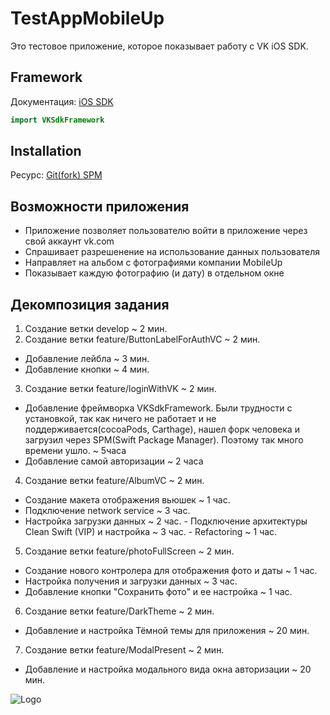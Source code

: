 # TestAppMobileUp
Это тестовое приложение, которое показывает работу с VK iOS SDK.

## Framework 
Документация: [iOS SDK](https://vk.com/dev/ios_sdk)
``` swift 
import VKSdkFramework
```

## Installation
Ресурс: [Git(fork) SPM](https://github.com/abesmon/vk-ios-sdk)

## Возможности приложения
- Приложение позволяет пользователю войти в приложение через свой аккаунт vk.com
- Спрашивает разрешенение на использование данных пользователя
- Направляет на альбом с фотографиями компании MobileUp
- Показывает каждую фотографию (и дату) в отдельном окне

## Декомпозиция задания
1. Создание ветки develop ~ 2 мин.
2. Создание ветки feature/ButtonLabelForAuthVC ~ 2 мин.
 - Добавление лейбла ~ 3 мин.
  - Добавление кнопки ~ 4 мин.
3. Cоздание ветки feature/loginWithVK ~ 2 мин.
 - Добавление фреймворка VKSdkFramework. Были трудности с установкой, так как ничего не работает и не поддерживается(cocoaPods, Carthage), нашел форк человека и загрузил через SPM(Swift Package Manager). Поэтому так много времени ушло. ~ 5часа
  - Добавление самой авторизации ~ 2 часа
4. Создание ветки feature/AlbumVC ~ 2 мин.
 - Создание макета отображения вьюшек ~ 1 час.
  - Подключение network service ~ 3 час.
   - Настройка загрузки данных ~ 2 час.
    - Подключение архитектуры Clean Swift (VIP) и настройка ~ 3 час.
    - Refactoring ~ 1 час.
5. Создание ветки feature/photoFullScreen ~ 2 мин.
 - Создание нового контролера для отображения фото и даты ~ 1 час.
  - Настройка получения и загрузки данных ~ 3 час.
   - Добавление кнопки "Сохранить фото" и ее настройка ~ 1 час.
6. Создание ветки feature/DarkTheme ~ 2 мин.
 - Добавление и настройка Тёмной темы для приложения ~ 20 мин.
7. Создание ветки feature/ModalPresent ~ 2 мин.
 - Добавление и настройка модального вида окна авторизации ~ 20 мин.


![Logo](https://sun9-42.userapi.com/impf/c851520/v851520486/666b2/RKkvSsJ_DMw.jpg?size=801x801&quality=96&sign=52f883c8c27171549bf2208ea35dd6b5&type=album)

